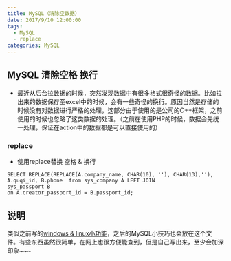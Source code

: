 ```yaml
---
title: MySQL（清除空数据）
date: 2017/9/10 12:00:00
tags:
  - MySQL
  - replace
categories: MySQL
---
```


## MySQL 清除空格 换行
- 最近从后台拉数据的时候，突然发现数据中有很多格式很奇怪的数据。比如拉出来的数据保存至excel中的时候，会有一些奇怪的换行。原因当然是存储的时候没有对数据进行严格的处理，这部分由于使用的是公司的C++框架，之前使用的时候也忽略了这类数据的处理。（之前在使用PHP的时候，数据会先统一处理，保证在action中的数据都是可以直接使用的）

<!-- more -->

### replace
- 使用replace替换 空格 & 换行
```
SELECT REPLACE(REPLACE(A.company_name, CHAR(10), ''), CHAR(13),''), A.quqi_id, B.phone  from sys_company A LEFT JOIN
sys_passport B
on A.creator_passport_id = B.passport_id;
```

## 说明
类似之前写的[windows & linux小功能](/2017/11/12/windows%20&%20linux小功能/)，之后的MySQL小技巧也会放在这个文件。有些东西虽然很简单，在网上也很方便能查到，但是自己写出来，至少会加深印象~~~